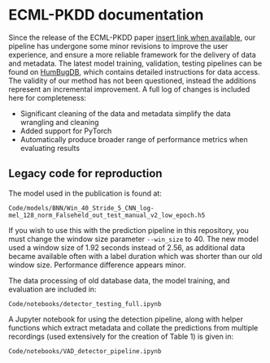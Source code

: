 # ECML-PKDD documentation

Since the release of the ECML-PKDD paper [insert link when available](), our pipeline has undergone some minor revisions to improve the user experience, and ensure a more reliable framework for the delivery of data and metadata. The latest model training, validation, testing pipelines can be found on [HumBugDB](https://github.com/HumBug-Mosquito/HumBugDB/), which contains detailed instructions for data access. The validity of our method has not been questioned, instead the additions represent an incremental improvement. A full log of changes is included here for completeness:

* Significant cleaning of the data and metadata simplify the data wrangling and cleaning 
* Added support for PyTorch
* Automatically produce broader range of performance metrics when evaluating results

## Legacy code for reproduction
The model used in the publication is found at:
```
Code/models/BNN/Win_40_Stride_5_CNN_log-mel_128_norm_Falseheld_out_test_manual_v2_low_epoch.h5
```
If you wish to use this with the prediction pipeline in this repository, you must change the window size parameter `--win_size` to 40. The new model used a window size of 1.92 seconds instead of 2.56, as additional data became available often with a label duration which was shorter than our old window size. Performance difference appears minor.

The data processing of old database data, the model training, and evaluation are included in:
```
Code/notebooks/detector_testing_full.ipynb
```
A Jupyter notebook for using the detection pipeline, along with helper functions which extract metadata and collate the predictions from multiple recordings (used extensively for the creation of Table 1)  is given in:
```
Code/notebooks/VAD_detector_pipeline.ipynb
```

 
